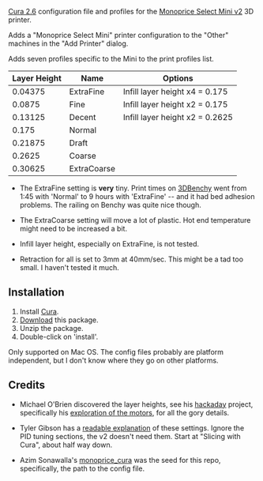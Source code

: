 [Cura 2.6](https://ultimaker.com/en/products/cura-software) configuration file
and profiles for the [Monoprice Select Mini
v2](https://www.monoprice.com/product?p_id=21711) 3D printer.

Adds a "Monoprice Select Mini" printer configuration to the "Other" machines in
the "Add Printer" dialog.

Adds seven profiles specific to the Mini to the print profiles list.

| Layer Height  | Name       | Options
|---------------|------------|-------------------------
| 0.04375       | ExtraFine  | Infill layer height x4 = 0.175
| 0.0875        | Fine       | Infill layer height x2 = 0.175
| 0.13125       | Decent     | Infill layer height x2 = 0.2625
| 0.175         | Normal     | 
| 0.21875       | Draft      | 
| 0.2625        | Coarse     | 
| 0.30625       | ExtraCoarse| 

* The ExtraFine setting is **very** tiny.  Print times on
  [3DBenchy](https://www.thingiverse.com/thing:763622) went from 1:45 with
  'Normal' to 9 hours with 'ExtraFine' -- and it had bed adhesion problems.  The
  railing on Benchy was quite nice though.

* The ExtraCoarse setting will move a lot of plastic.  Hot end temperature might
  need to be increased a bit.

* Infill layer height, especially on ExtraFine, is not tested.

* Retraction for all is set to 3mm at 40mm/sec.  This might be a tad too small.
  I haven't tested it much.

## Installation

1. Install [Cura](https://ultimaker.com/en/products/cura-software).
2. [Download](https://github.com/brianwalenz/monoprice_cura/archive/master.zip) this package.
3. Unzip the package.
4. Double-click on 'install'.

Only supported on Mac OS.  The config files probably are platform independent,
but I don't know where they go on other platforms.

## Credits

* Michael O'Brien discovered the layer heights, see his
  [hackaday](https://hackaday.io/project/12696-monoprice-select-mini-electro-mechanical-upgrades)
  project, specifically his [exploration of the
  motors](https://hackaday.io/project/12696-monoprice-select-mini-electro-mechanical-upgrades/log/44772-x-y-z-a-motors-stepper-driver-investigation),
  for all the gory details.

* Tyler Gibson has a [readable
  explanation](http://www.thetylergibson.com/monoprice-select-mini-part-3-tuning-and-slicing/)
  of these settings.  Ignore the PID tuning sections, the v2 doesn't need them.
  Start at "Slicing with Cura", about half way down.

* Azim Sonawalla's
  [monoprice_cura](https://github.com/asonawalla/monoprice_cura) was the seed
  for this repo, specifically, the path to the config file.
